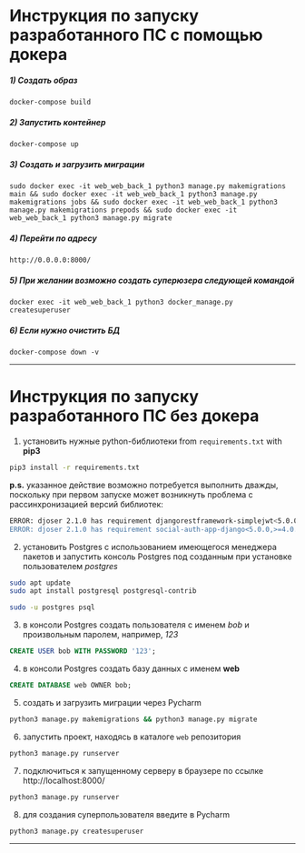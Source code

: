 # Инструкция по запуску разработанного ПС c помощью докера

##### 1) Создать образ

    docker-compose build

##### 2) Запустить контейнер

    docker-compose up
    
##### 3) Создать и загрузить миграции
```
sudo docker exec -it web_web_back_1 python3 manage.py makemigrations main && sudo docker exec -it web_web_back_1 python3 manage.py makemigrations jobs && sudo docker exec -it web_web_back_1 python3 manage.py makemigrations prepods && sudo docker exec -it web_web_back_1 python3 manage.py migrate
```
##### 4) Перейти по адресу

    http://0.0.0.0:8000/
    
##### 5) При желании возможно создать суперюзера следующей командой

    docker exec -it web_web_back_1 python3 docker_manage.py createsuperuser
                                                        
##### 6) Если нужно очистить БД

    docker-compose down -v
***


# Инструкция по запуску разработанного ПС без докера

1. установить нужные python-библиотеки from `requirements.txt` with **pip3**

```bash
pip3 install -r requirements.txt
```

**p.s.** указанное действие возможно потребуется выполнить дважды, поскольку при первом запуске может возникнуть проблема с рассинхронизацией версий библиотек:

```bash
ERROR: djoser 2.1.0 has requirement djangorestframework-simplejwt<5.0.0,>=4.3.0, but you'll have djangorestframework-simplejwt 5.1.0 which is incompatible.
ERROR: djoser 2.1.0 has requirement social-auth-app-django<5.0.0,>=4.0.0, but you'll have social-auth-app-django 5.0.0 which is incompatible.
```

2. установить Postgres с использованием имеющегося менеджера пакетов и запустить консоль Postgres под созданным при установке пользователем *postgres*

```bash
sudo apt update
sudo apt install postgresql postgresql-contrib

sudo -u postgres psql
```

3. в консоли Postgres создать пользователя с именем *bob* и произвольным паролем, например, *123*

```sql
CREATE USER bob WITH PASSWORD '123';
```

4. в консоли Postgres создать базу данных с именем **web**

```sql
CREATE DATABASE web OWNER bob;
```

5. создать и загрузить миграции через Pycharm

```bash
python3 manage.py makemigrations && python3 manage.py migrate
```


6. запустить проект, находясь в каталоге `web` репозитория

```bash
python3 manage.py runserver
```


7. подключиться к запущенному серверу в браузере по ссылке http://localhost:8000/

```bash
python3 manage.py runserver
```

8. для создания суперпользователя введите в Pycharm
```bash
python3 manage.py createsuperuser
```
***
